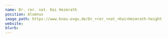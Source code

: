 ```yaml
---
name: Dr. rer. nat. Kai Heimrath
position: Alumnus
image_path: https://www.kneu.ovgu.de/Dr_+rer_+nat_+Kai+Heimrath-height-1772-width-1181-p-1440/_/DSC_8316.JPG
website:
blurb:
---
```

